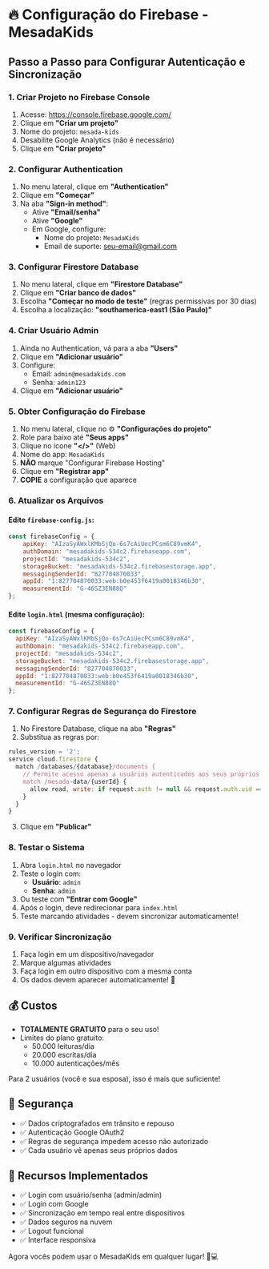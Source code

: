 # 🔥 Configuração do Firebase - MesadaKids

## Passo a Passo para Configurar Autenticação e Sincronização

### 1. Criar Projeto no Firebase Console

1. Acesse: https://console.firebase.google.com/
2. Clique em **"Criar um projeto"**
3. Nome do projeto: `mesada-kids`
4. Desabilite Google Analytics (não é necessário)
5. Clique em **"Criar projeto"**

### 2. Configurar Authentication

1. No menu lateral, clique em **"Authentication"**
2. Clique em **"Começar"**
3. Na aba **"Sign-in method"**:
   - Ative **"Email/senha"**
   - Ative **"Google"** 
   - Em Google, configure:
     - Nome do projeto: `MesadaKids`
     - Email de suporte: seu-email@gmail.com

### 3. Configurar Firestore Database

1. No menu lateral, clique em **"Firestore Database"**
2. Clique em **"Criar banco de dados"**
3. Escolha **"Começar no modo de teste"** (regras permissivas por 30 dias)
4. Escolha a localização: **"southamerica-east1 (São Paulo)"**

### 4. Criar Usuário Admin

1. Ainda no Authentication, vá para a aba **"Users"**
2. Clique em **"Adicionar usuário"**
3. Configure:
   - Email: `admin@mesadakids.com`
   - Senha: `admin123`
4. Clique em **"Adicionar usuário"**

### 5. Obter Configuração do Firebase

1. No menu lateral, clique no ⚙️ **"Configurações do projeto"**
2. Role para baixo até **"Seus apps"**
3. Clique no ícone **"</>"** (Web)
4. Nome do app: `MesadaKids`
5. **NÃO** marque "Configurar Firebase Hosting"
6. Clique em **"Registrar app"**
7. **COPIE** a configuração que aparece

### 6. Atualizar os Arquivos

#### Edite `firebase-config.js`:
```javascript
const firebaseConfig = {
    apiKey: "AIzaSyAWxlKMbSjQo-6s7cAiUecPCsm6C89vmK4",
    authDomain: "mesadakids-534c2.firebaseapp.com",
    projectId: "mesadakids-534c2",
    storageBucket: "mesadakids-534c2.firebasestorage.app",
    messagingSenderId: "827704870033",
    appId: "1:827704870033:web:b0e453f6419a0018346b30",
    measurementId: "G-46SZ3EN88Q"
};
```

#### Edite `login.html` (mesma configuração):
```javascript
const firebaseConfig = {
  apiKey: "AIzaSyAWxlKMbSjQo-6s7cAiUecPCsm6C89vmK4",
  authDomain: "mesadakids-534c2.firebaseapp.com",
  projectId: "mesadakids-534c2",
  storageBucket: "mesadakids-534c2.firebasestorage.app",
  messagingSenderId: "827704870033",
  appId: "1:827704870033:web:b0e453f6419a0018346b30",
  measurementId: "G-46SZ3EN88Q"
};
```

### 7. Configurar Regras de Segurança do Firestore

1. No Firestore Database, clique na aba **"Regras"**
2. Substitua as regras por:

```javascript
rules_version = '2';
service cloud.firestore {
  match /databases/{database}/documents {
    // Permite acesso apenas a usuários autenticados aos seus próprios dados
    match /mesada-data/{userId} {
      allow read, write: if request.auth != null && request.auth.uid == userId;
    }
  }
}
```

3. Clique em **"Publicar"**

### 8. Testar o Sistema

1. Abra `login.html` no navegador
2. Teste o login com:
   - **Usuário**: `admin`
   - **Senha**: `admin`
3. Ou teste com **"Entrar com Google"**
4. Após o login, deve redirecionar para `index.html`
5. Teste marcando atividades - devem sincronizar automaticamente!

### 9. Verificar Sincronização

1. Faça login em um dispositivo/navegador
2. Marque algumas atividades
3. Faça login em outro dispositivo com a mesma conta
4. Os dados devem aparecer automaticamente! 🎉

## 💰 Custos

- **TOTALMENTE GRATUITO** para o seu uso!
- Limites do plano gratuito:
  - 50.000 leituras/dia
  - 20.000 escritas/dia
  - 10.000 autenticações/mês

Para 2 usuários (você e sua esposa), isso é mais que suficiente! 

## 🔐 Segurança

- ✅ Dados criptografados em trânsito e repouso
- ✅ Autenticação Google OAuth2
- ✅ Regras de segurança impedem acesso não autorizado
- ✅ Cada usuário vê apenas seus próprios dados

## 🚀 Recursos Implementados

- ✅ Login com usuário/senha (admin/admin)
- ✅ Login com Google
- ✅ Sincronização em tempo real entre dispositivos
- ✅ Dados seguros na nuvem
- ✅ Logout funcional
- ✅ Interface responsiva

Agora vocês podem usar o MesadaKids em qualquer lugar! 📱💻
